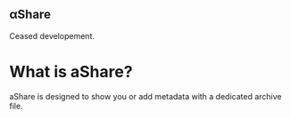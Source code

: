 ## αShare
Ceased developement.

# What is aShare?
aShare is designed to show you or add metadata with a dedicated archive file.
